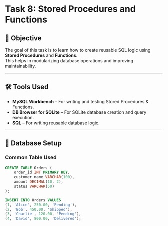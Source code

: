 # Task 8: Stored Procedures and Functions

## 📌 Objective
The goal of this task is to learn how to create reusable SQL logic using **Stored Procedures** and **Functions**.  
This helps in modularizing database operations and improving maintainability.

---

## 🛠 Tools Used
- **MySQL Workbench** – For writing and testing Stored Procedures & Functions.
- **DB Browser for SQLite** – For SQLite database creation and query execution.
- **SQL** – For writing reusable database logic.


---

## 📂 Database Setup
### Common Table Used
```sql
CREATE TABLE Orders (
    order_id INT PRIMARY KEY,
    customer_name VARCHAR(100),
    amount DECIMAL(10, 2),
    status VARCHAR(50)
);

INSERT INTO Orders VALUES
(1, 'Alice', 250.00, 'Pending'),
(2, 'Bob', 450.00, 'Shipped'),
(3, 'Charlie', 120.00, 'Pending'),
(4, 'David', 800.00, 'Delivered');

